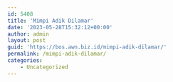 ```yaml
---
id: 5408
title: 'Mimpi Adik Dilamar'
date: '2023-05-28T15:32:12+00:00'
author: admin
layout: post
guid: 'https://bos.awn.biz.id/mimpi-adik-dilamar/'
permalink: /mimpi-adik-dilamar/
categories:
    - Uncategorized
---
```


